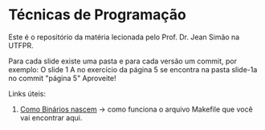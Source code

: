 # Técnicas de Programação
Este é o repositório da matéria lecionada pelo Prof. Dr. Jean Simão na UTFPR.

Para cada slide existe uma pasta e para cada versão um commit, por exemplo:
O slide 1 A no exercício da página 5 se encontra na pasta slide-1a no commit "página 5"
Aproveite!

Links úteis:
1. [Como Binários nascem](https://embarcados.com.br/introducao-ao-makefile/)
	-> como funciona o arquivo Makefile que você vai encontrar aqui.
